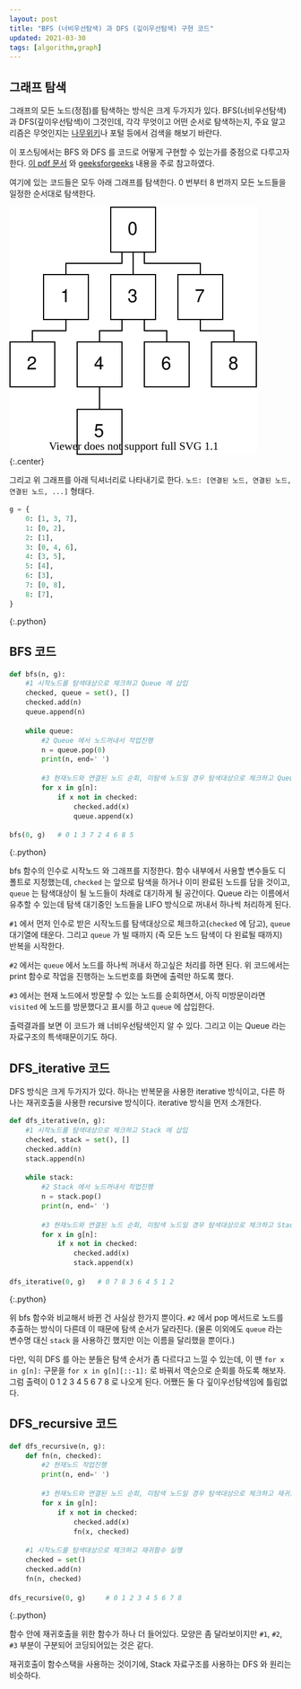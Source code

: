 ```yaml
---
layout: post
title: "BFS (너비우선탐색) 과 DFS (깊이우선탐색) 구현 코드"
updated: 2021-03-30
tags: [algorithm,graph]
---
```


## 그래프 탐색

그래프의 모든 노드(정점)를 탐색하는 방식은 크게 두가지가 있다. BFS(너비우선탐색)과 DFS(깊이우선탐색)이 그것인데, 각각 무엇이고 어떤 순서로 탐색하는지, 주요 알고리즘은 무엇인지는 [나무위키](https://namu.wiki/w/%EB%84%93%EC%9D%B4%20%EC%9A%B0%EC%84%A0%20%ED%83%90%EC%83%89)나 포털 등에서 검색을 해보기 바란다.

이 포스팅에서는 BFS 와 DFS 를 코드로 어떻게 구현할 수 있는가를 중점으로 다루고자 한다. [이 pdf 문서](http://web.cs.unlv.edu/larmore/Courses/CSC477/bfsDfs.pdf) 와 [geeksforgeeks](https://www.geeksforgeeks.org/graph-data-structure-and-algorithms/) 내용을 주로 참고하였다.

여기에 있는 코드들은 모두 아래 그래프를 탐색한다. 0 번부터 8 번까지 모든 노드들을 일정한 순서대로 탐색한다.

![그래프](/img/algorithm/algorithm-3001-01-01-00.svg)
{:.center}

그리고 위 그래프를 아래 딕셔너리로 나타내기로 한다. `노드: [연결된 노드, 연결된 노드, 연결된 노드, ...]` 형태다.

```python
g = {
    0: [1, 3, 7],
    1: [0, 2],
    2: [1],
    3: [0, 4, 6],
    4: [3, 5],
    5: [4],
    6: [3],
    7: [0, 8],
    8: [7],
}
```
{:.python}

## BFS 코드

```python
def bfs(n, g):
    #1 시작노드를 탐색대상으로 체크하고 Queue 에 삽입
    checked, queue = set(), []
    checked.add(n)
    queue.append(n)

    while queue:
        #2 Queue 에서 노드꺼내서 작업진행
        n = queue.pop(0)
        print(n, end=' ')

        #3 현재노드와 연결된 노드 순회, 미탐색 노드일 경우 탐색대상으로 체크하고 Queue 에 삽입
        for x in g[n]:
            if x not in checked:
                checked.add(x)
                queue.append(x)

bfs(0, g)   # 0 1 3 7 2 4 6 8 5
```
{:.python}

bfs 함수의 인수로 시작노드 와 그래프를 지정한다. 함수 내부에서 사용할 변수들도 디폴트로 지정했는데, `checked` 는 앞으로 탐색을 하거나 이미 완료된 노드를 담을 것이고, `queue` 는 탐색대상이 될 노드들이 차례로 대기하게 될 공간이다. Queue 라는 이름에서 유추할 수 있는데 탐색 대기중인 노드들을 LIFO 방식으로 꺼내서 하나씩 처리하게 된다.

`#1` 에서 먼저 인수로 받은 시작노드를 탐색대상으로 체크하고(`checked` 에 담고), `queue` 대기열에 태운다. 그리고 `queue` 가 빌 때까지 (즉 모든 노드 탐색이 다 왼료될 때까지) 반복을 시작한다.

`#2` 에서는 `queue` 에서 노드를 하나씩 꺼내서 하고싶은 처리를 하면 된다. 위 코드에서는 print 함수로 작업을 진행하는 노드번호를 화면에 출력만 하도록 했다.

`#3` 에서는 현재 노드에서 방문할 수 있는 노드를 순회하면서, 아직 미방문이라면 `visited` 에 노드를 방문했다고 표시를 하고 `queue` 에 삽입한다.

출력결과를 보면 이 코드가 왜 너비우선탐색인지 알 수 있다. 그리고 이는 Queue 라는 자료구조의 특색때문이기도 하다.

## DFS_iterative 코드

DFS 방식은 크게 두가지가 있다. 하나는 반복문을 사용한 iterative 방식이고, 다른 하나는 재귀호출을 사용한 recursive 방식이다. iterative 방식을 먼저 소개한다.

```python
def dfs_iterative(n, g):
    #1 시작노드를 탐색대상으로 체크하고 Stack 에 삽입
    checked, stack = set(), []
    checked.add(n)
    stack.append(n)

    while stack:
        #2 Stack 에서 노드꺼내서 작업진행
        n = stack.pop()
        print(n, end=' ')

        #3 현재노드와 연결된 노드 순회, 미탐색 노드일 경우 탐색대상으로 체크하고 Stack 에 삽입
        for x in g[n]:
            if x not in checked:
                checked.add(x)
                stack.append(x)

dfs_iterative(0, g)   # 0 7 8 3 6 4 5 1 2
```
{:.python}

위 bfs 함수와 비교해서 바뀐 건 사실상 한가지 뿐이다. `#2` 에서 pop 메서드로 노드를 추출하는 방식이 다른데 이 때문에 탐색 순서가 달라진다. (물론 이외에도 `queue` 라는 변수명 대신 `stack` 을 사용하긴 했지만 이는 이름을 달리했을 뿐이다.)

다만, 익히 DFS 를 아는 분들은 탐색 순서가 좀 다르다고 느낄 수 있는데, 이 땐 `for x in g[n]:` 구문을 `for x in g[n][::-1]:` 로 바꿔서 역순으로 순회를 하도록 해보자. 그럼 출력이 0 1 2 3 4 5 6 7 8 로 나오게 된다. 어쨌든 둘 다 깊이우선탐색임에 틀림없다.

## DFS_recursive 코드

```python
def dfs_recursive(n, g):
    def fn(n, checked):
        #2 현재노드 작업진행
        print(n, end=' ')
        
        #3 현재노드와 연결된 노드 순회, 미탐색 노드일 경우 탐색대상으로 체크하고 재귀호출
        for x in g[n]:
            if x not in checked:
                checked.add(x)
                fn(x, checked)

    #1 시작노드를 탐색대상으로 체크하고 재귀함수 실행
    checked = set()
    checked.add(n)
    fn(n, checked)

dfs_recursive(0, g)     # 0 1 2 3 4 5 6 7 8
```
{:.python}

함수 안에 재귀호출을 위한 함수가 하나 더 들어있다. 모양은 좀 달라보이지만 `#1`, `#2`, `#3` 부분이 구분되어 코딩되어있는 것은 같다.

재귀호출이 함수스택을 사용하는 것이기에, Stack 자료구조를 사용하는 DFS 와 원리는 비슷하다.